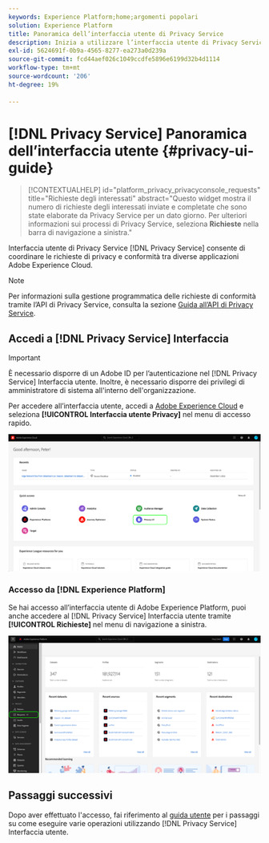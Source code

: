 ```yaml
---
keywords: Experience Platform;home;argomenti popolari
solution: Experience Platform
title: Panoramica dell’interfaccia utente di Privacy Service
description: Inizia a utilizzare l’interfaccia utente di Privacy Service per coordinare e monitorare le richieste di privacy in diverse applicazioni Experience Cloud.
exl-id: 5624691f-0b9a-4565-8277-ea273a0d239a
source-git-commit: fcd44aef026c1049ccdfe5896e6199d32b4d1114
workflow-type: tm+mt
source-wordcount: '206'
ht-degree: 19%

---
```


# [!DNL Privacy Service] Panoramica dell’interfaccia utente {#privacy-ui-guide}

>[!CONTEXTUALHELP]
>id="platform_privacy_privacyconsole_requests"
>title="Richieste degli interessati"
>abstract="Questo widget mostra il numero di richieste degli interessati inviate e completate che sono state elaborate da Privacy Service per un dato giorno. Per ulteriori informazioni sui processi di Privacy Service, seleziona **Richieste** nella barra di navigazione a sinistra."

Interfaccia utente di Privacy Service [!DNL Privacy Service] consente di coordinare le richieste di privacy e conformità tra diverse applicazioni Adobe Experience Cloud.

>[!NOTE]
>
>Per informazioni sulla gestione programmatica delle richieste di conformità tramite l’API di Privacy Service, consulta la sezione [Guida all’API di Privacy Service](../api/overview.md).

## Accedi a [!DNL Privacy Service] Interfaccia

>[!IMPORTANT]
>
>È necessario disporre di un Adobe ID per l’autenticazione nel [!DNL Privacy Service] Interfaccia utente. Inoltre, è necessario disporre dei privilegi di amministratore di sistema all&#39;interno dell&#39;organizzazione.

Per accedere all’interfaccia utente, accedi a [Adobe Experience Cloud](https://experience.adobe.com/) e seleziona **[!UICONTROL Interfaccia utente Privacy]** nel menu di accesso rapido.

![](../images/ui-overview/quick-access.png)

### Accesso da [!DNL Experience Platform]

Se hai accesso all’interfaccia utente di Adobe Experience Platform, puoi anche accedere al [!DNL Privacy Service] Interfaccia utente tramite **[!UICONTROL Richieste]** nel menu di navigazione a sinistra.

![](../images/ui-overview/platform.png)

## Passaggi successivi

Dopo aver effettuato l&#39;accesso, fai riferimento al [guida utente](user-guide.md) per i passaggi su come eseguire varie operazioni utilizzando [!DNL Privacy Service] Interfaccia utente.
